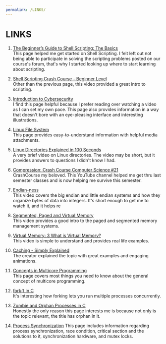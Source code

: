 ```yaml
---
permalink: /LINKS/
---
```


# LINKS

1. [The Beginner’s Guide to Shell Scripting: The Basics](https://www.howtogeek.com/67469/the-beginners-guide-to-shell-scripting-the-basics/)<br>
This page helped me get started on Shell Scripting. I felt left out not being able to participate in solving
the scripting problems posted on our course's forum, that's why I started looking up where to start learning
about scripting.

2. [Shell Scripting Crash Course - Beginner Level](https://www.youtube.com/watch?v=v-F3YLd6oMw)<br>
Other than the previous page, this video provided a great intro to scripting.

3. [Introduction to Cybersecurity](https://www.codecademy.com/learn/introduction-to-cybersecurity)<br>
I find this page helpful because I prefer reading over watching a video as I can set my own pace.
This page also provides information in a way that doesn't bore with an eye-pleasing interface
and interesting illustrations.

4. [Linux File System](https://www.javatpoint.com/linux-file-system)<br>
This page provides easy-to-understand information with helpful media attachments.

5. [Linux Directories Explained in 100 Seconds](https://www.youtube.com/watch?v=42iQKuQodW4)<br>
A very brief video on Linux directories. The video may be short, but it provides answers to
questions I didn't know I had.

6. [Compression: Crash Course Computer Science #21](https://www.youtube.com/watch?v=OtDxDvCpPL4)<br>
CrashCourse my beloved. This YouTube channel helped me get thru last semester classes
and is now helping me survive this semester.

7. [Endian-ness](https://www.youtube.com/watch?v=KPcVpf7BMzA)<br>
This video covers the big endian and little endian systems and how they organize bytes of data into integers.
It's short enough to get me to watch it, and it helps re

8. [Segmented, Paged and Virtual Memory](https://www.youtube.com/watch?v=p9yZNLeOj4s)<br>
This video provides a good intro to the paged and segmented memory management systems. 

9. [Virtual Memory: 3 What is Virtual Memory?](https://www.youtube.com/watch?v=qlH4-oHnBb80)<br>
This video is simple to understand and provides real life examples.

10. [Caching - Simply Explained](https://www.youtube.com/watch?v=6FyXURRVmR0)<br>
The creator explained the topic with great examples and engaging animations.

11. [Concepts in Multicore Programming](https://www.mathworks.com/help/simulink/ug/concepts-in-multicore-programming.html)<br>
This page covers most things you need to know about the general concept of multicore programming.

12. [fork() in C](https://www.geeksforgeeks.org/fork-system-call/)<br>
It's interesting how forking lets you run multiple processes concurrently.

13. [Zombie and Orphan Processes in C](https://www.geeksforgeeks.org/zombie-and-orphan-processes-in-c/)<br>
Honestly the only reason this page interests me is because not only is the topic relevant,
the title has orphan in it.

14. [Process Synchronization](https://www.studytonight.com/operating-system/process-synchronization)
This page includes information regarding process synchronization, race condition, critical section 
and the solutions to it, synchronization hardware, and mutex locks.
